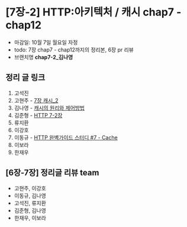 # [7장-2] HTTP:아키텍처 / 캐시 chap7 - chap12

- 마감일: 10월 7일 월요일 자정
- todo: 7장 chap7 - chap12까지의 정리본, 6장 pr 리뷰
- 브랜치명 **chap7-2\_김나영**

## 정리 글 링크

1. 고석진
2. 고현주 - [7장 캐시_2](https://dev-junior.tistory.com/11)
3. 김나영 - [캐시의 원리와 제어방법](https://feel5ny.github.io/2019/10/05/HTTP_007-2/)
4. 김준형 - [HTTP 7-2장](https://junjangsee.github.io/2019/09/29/network/network-07/)
5. 류지환
6. 이강호
7. 이동규 - [HTTP 완벽가이드 스터디 #7 - Cache](https://brainbackdoor.tistory.com/129)
8. 이보라
9. 한재우

## [6장-7장] 정리글 리뷰 team

- 고현주, 이강호
- 이동규, 김나영
- 고석진, 류지환
- 김준형, 김나영
- 한재우, 이보라
